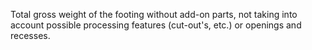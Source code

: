 ﻿Total gross weight of the footing without add-on parts, not taking into account possible processing features (cut-out's, etc.) or openings and recesses.
